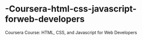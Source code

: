 # -Coursera-html-css-javascript-forweb-developers
Coursera Course: HTML, CSS, and Javascript for Web Developers
